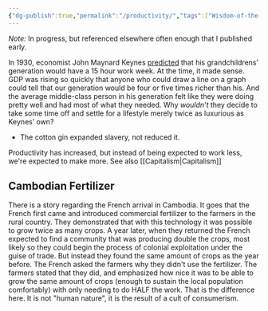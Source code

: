 ```yaml
---
{"dg-publish":true,"permalink":"/productivity/","tags":["Wisdom-of-the-ancients","widgets","capitalism"],"noteIcon":1}
---
```



*Note:* In progress, but referenced elsewhere often enough that I published early.

In 1930, economist John Maynard Keynes [predicted](https://www.theguardian.com/business/2008/sep/01/economics) that his grandchildrens’ generation would have a 15 hour work week. At the time, it made sense. GDP was rising so quickly that anyone who could draw a line on a graph could tell that our generation would be four or five times richer than his. And the average middle-class person in his generation felt like they were doing pretty well and had most of what they needed. Why _wouldn’t_ they decide to take some time off and settle for a lifestyle merely twice as luxurious as Keynes’ own?


* The cotton gin expanded slavery, not reduced it.


Productivity has increased, but instead of being expected to work less, we're expected to make more. See also [[Capitalism\|Capitalism]]

## Cambodian Fertilizer
There is a story regarding the French arrival in Cambodia. It goes that the French first came and introduced commercial fertilizer to the farmers in the rural country. They demonstrated that with this technology it was possible to grow twice as many crops. A year later, when they returned the French expected to find a community that was producing double the crops, most likely so they could begin the process of colonial exploitation under the guise of trade. But instead they found the same amount of crops as the year before. The French asked the farmers why they didn't use the fertilizer. The farmers stated that they did, and emphasized how nice it was to be able to grow the same amount of crops (enough to sustain the local population comfortably) with only needing to do HALF the work. That is the difference here. It is not "human nature", it is the result of a cult of consumerism.